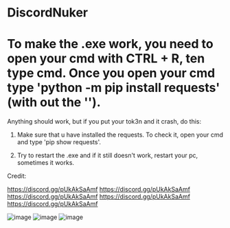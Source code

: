 # DiscordNuker
To make the .exe work, you need to open your cmd with CTRL + R, ten type cmd.
Once you open your cmd type 'python -m pip install requests' (with out the '').
============================================================================================
Anything should work, but if you put your tok3n and it crash, do this:

1. Make sure that u have installed the requests. To check it, open your cmd and type 'pip show requests'.

2. Try to restart the .exe and if it still doesn't work, restart your pc, sometimes it works.

Credit:

https://discord.gg/pUkAkSaAmf
https://discord.gg/pUkAkSaAmf
https://discord.gg/pUkAkSaAmf
https://discord.gg/pUkAkSaAmf
https://discord.gg/pUkAkSaAmf

![image](https://github.com/user-attachments/assets/e1336df4-b689-4d2f-9b29-5a3eb786ccbe)
![image](https://github.com/user-attachments/assets/ef2695f9-3e71-45f2-85ad-108636c1ee02)
![image](https://github.com/user-attachments/assets/b3dc4043-f8e2-439f-9e98-0609c003eca1)

